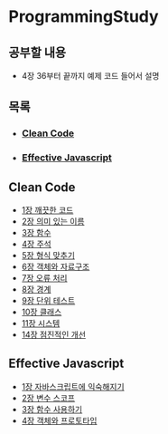 # ProgrammingStudy
## 공부할 내용
- 4장 36부터 끝까지 예제 코드 들어서 설명

## 목록
- ### [Clean Code](https://github.com/ts5516/ProgrammingStudy#clean-code)
- ### [Effective Javascript](https://github.com/ts5516/ProgrammingStudy#effective-javascript)

## Clean Code
- [1장 깨끗한 코드](https://github.com/ts5516/ProgrammingStudy/blob/main/Clean%20Code/1%EC%9E%A5%20%EA%B9%A8%EB%81%97%ED%95%9C%20%EC%BD%94%EB%93%9C.md)
- [2장 의미 있는 이름](https://github.com/ts5516/ProgrammingStudy/blob/main/Clean%20Code/2%EC%9E%A5%20%EC%9D%98%EB%AF%B8%20%EC%9E%88%EB%8A%94%20%EC%9D%B4%EB%A6%84.md)
- [3장 함수](https://github.com/ts5516/ProgrammingStudy/blob/main/Clean%20Code/3%EC%9E%A5%20%ED%95%A8%EC%88%98.md)
- [4장 주석](https://github.com/ts5516/ProgrammingStudy/blob/main/Clean%20Code/4%EC%9E%A5%20%EC%A3%BC%EC%84%9D.md)
- [5장 형식 맞추기](https://github.com/ts5516/ProgrammingStudy/blob/main/Clean%20Code/5%EC%9E%A5%20%ED%98%95%EC%8B%9D%20%EB%A7%9E%EC%B6%94%EA%B8%B0.md)
- [6장 객체와 자료구조](https://github.com/ts5516/ProgrammingStudy/blob/main/Clean%20Code/6%EC%9E%A5%20%EA%B0%9D%EC%B2%B4%EC%99%80%20%EC%9E%90%EB%A3%8C%EA%B5%AC%EC%A1%B0.md)
- [7장 오류 처리](https://github.com/ts5516/ProgrammingStudy/blob/main/Clean%20Code/7%EC%9E%A5%20%EC%98%A4%EB%A5%98%20%EC%B2%98%EB%A6%AC.md)
- [8장 경계](https://github.com/ts5516/ProgrammingStudy/blob/main/Clean%20Code/8%EC%9E%A5%20%EA%B2%BD%EA%B3%84.md)
- [9장 단위 테스트](https://github.com/ts5516/ProgrammingStudy/blob/main/Clean%20Code/9%EC%9E%A5%20%EB%8B%A8%EC%9C%84%20%ED%85%8C%EC%8A%A4%ED%8A%B8.md)
- [10장 클래스](https://github.com/ts5516/ProgrammingStudy/blob/main/Clean%20Code/10%EC%9E%A5%20%ED%81%B4%EB%9E%98%EC%8A%A4.md)
- [11장 시스템](https://github.com/ts5516/ProgrammingStudy/blob/main/Clean%20Code/11%EC%9E%A5%20%EC%8B%9C%EC%8A%A4%ED%85%9C.md)
- [14장 점진적인 개선](https://github.com/ts5516/ProgrammingStudy/blob/main/Clean%20Code/14%EC%9E%A5%20%EC%A0%90%EC%A7%84%EC%A0%81%EC%9D%B8%20%EA%B0%9C%EC%84%A0.md)

## Effective Javascript
- [1장 자바스크립트에 익숙해지기](https://github.com/ts5516/ProgrammingStudy/blob/main/Effective%20Javascript/1%EC%9E%A5%20%EC%9E%90%EB%B0%94%EC%8A%A4%ED%81%AC%EB%A6%BD%ED%8A%B8%EC%97%90%20%EC%9D%B5%EC%88%99%ED%95%B4%EC%A7%80%EA%B8%B0.md)
- [2장 변수 스코프](https://github.com/ts5516/ProgrammingStudy/blob/main/Effective%20Javascript/2%EC%9E%A5%20%EB%B3%80%EC%88%98%20%EC%8A%A4%EC%BD%94%ED%94%84.md)
- [3장 함수 사용하기](https://github.com/ts5516/ProgrammingStudy/blob/main/Effective%20Javascript/3%EC%9E%A5%20%ED%95%A8%EC%88%98%20%EC%82%AC%EC%9A%A9%ED%95%98%EA%B8%B0.md)
- [4장 객체와 프로토타입](https://github.com/ts5516/ProgrammingStudy/blob/main/Effective%20Javascript/4%EC%9E%A5%20%EA%B0%9D%EC%B2%B4%EC%99%80%20%ED%94%84%EB%A1%9C%ED%86%A0%ED%83%80%EC%9E%85.md)